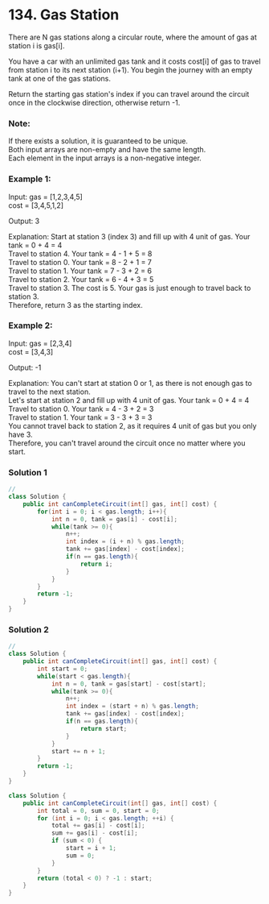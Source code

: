 # 134. Gas Station

There are N gas stations along a circular route, where the amount of gas at station i is gas[i].

You have a car with an unlimited gas tank and it costs cost[i] of gas to travel from station i to its next station (i+1). You begin the journey with an empty tank at one of the gas stations.

Return the starting gas station's index if you can travel around the circuit once in the clockwise direction, otherwise return -1.

### Note:

If there exists a solution, it is guaranteed to be unique.     
Both input arrays are non-empty and have the same length.    
Each element in the input arrays is a non-negative integer.     

### Example 1:

Input: 
gas  = [1,2,3,4,5]         
cost = [3,4,5,1,2]

Output: 3

Explanation:
Start at station 3 (index 3) and fill up with 4 unit of gas. Your tank = 0 + 4 = 4       
Travel to station 4. Your tank = 4 - 1 + 5 = 8    
Travel to station 0. Your tank = 8 - 2 + 1 = 7    
Travel to station 1. Your tank = 7 - 3 + 2 = 6     
Travel to station 2. Your tank = 6 - 4 + 3 = 5     
Travel to station 3. The cost is 5. Your gas is just enough to travel back to station 3.      
Therefore, return 3 as the starting index.        

### Example 2:

Input: 
gas  = [2,3,4]       
cost = [3,4,3]

Output: -1

Explanation:
You can't start at station 0 or 1, as there is not enough gas to travel to the next station.      
Let's start at station 2 and fill up with 4 unit of gas. Your tank = 0 + 4 = 4      
Travel to station 0. Your tank = 4 - 3 + 2 = 3      
Travel to station 1. Your tank = 3 - 3 + 3 = 3      
You cannot travel back to station 2, as it requires 4 unit of gas but you only have 3.     
Therefore, you can't travel around the circuit once no matter where you start.     

### Solution 1
```java
//
class Solution {
    public int canCompleteCircuit(int[] gas, int[] cost) {
        for(int i = 0; i < gas.length; i++){
            int n = 0, tank = gas[i] - cost[i];
            while(tank >= 0){
                n++;
                int index = (i + n) % gas.length;
                tank += gas[index] - cost[index];
                if(n == gas.length){
                    return i;
                }
            }
        }
        return -1;
    }
}
```

### Solution 2
```java
//
class Solution {
    public int canCompleteCircuit(int[] gas, int[] cost) {
        int start = 0;
        while(start < gas.length){
            int n = 0, tank = gas[start] - cost[start];
            while(tank >= 0){
                n++;
                int index = (start + n) % gas.length;
                tank += gas[index] - cost[index];
                if(n == gas.length){
                    return start;
                }
            }
            start += n + 1;
        }
        return -1;
    }
}

class Solution {
    public int canCompleteCircuit(int[] gas, int[] cost) {
        int total = 0, sum = 0, start = 0;
        for (int i = 0; i < gas.length; ++i) {
            total += gas[i] - cost[i];
            sum += gas[i] - cost[i];
            if (sum < 0) {
                start = i + 1;
                sum = 0;
            }
        }
        return (total < 0) ? -1 : start;
    }
}
```
